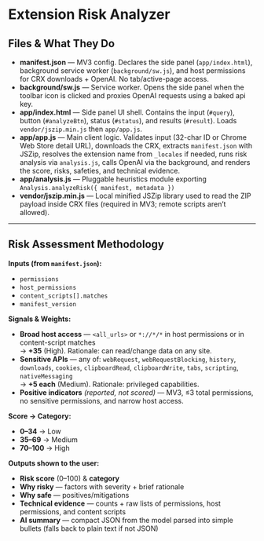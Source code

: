 # Extension Risk Analyzer

## Files & What They Do

- **manifest.json** — MV3 config. Declares the side panel (`app/index.html`), background service worker (`background/sw.js`), and host permissions for CRX downloads + OpenAI. No tab/active-page access.
- **background/sw.js** — Service worker. Opens the side panel when the toolbar icon is clicked and proxies OpenAI requests using a baked api key.
- **app/index.html** — Side panel UI shell. Contains the input (`#query`), button (`#analyzeBtn`), status (`#status`), and results (`#result`). Loads `vendor/jszip.min.js` then `app/app.js`.
- **app/app.js** — Main client logic. Validates input (32-char ID or Chrome Web Store detail URL), downloads the CRX, extracts `manifest.json` with JSZip, resolves the extension name from `_locales` if needed, runs risk analysis via `analysis.js`, calls OpenAI via the background, and renders the score, risks, safeties, and technical evidence.
- **app/analysis.js** — Pluggable heuristics module exporting `Analysis.analyzeRisk({ manifest, metadata })`
- **vendor/jszip.min.js** — Local minified JSZip library used to read the ZIP payload inside CRX files (required in MV3; remote scripts aren’t allowed).

---

## Risk Assessment Methodology

**Inputs (from `manifest.json`):**
- `permissions`
- `host_permissions`
- `content_scripts[].matches`
- `manifest_version`

**Signals & Weights:**
- **Broad host access** — `<all_urls>` or `*://*/*` in host permissions or in content-script matches  
  → **+35** (High). Rationale: can read/change data on any site.
- **Sensitive APIs** — any of: `webRequest`, `webRequestBlocking`, `history`, `downloads`, `cookies`, `clipboardRead`, `clipboardWrite`, `tabs`, `scripting`, `nativeMessaging`  
  → **+5 each** (Medium). Rationale: privileged capabilities.
- **Positive indicators** *(reported, not scored)* — MV3, ≤3 total permissions, no sensitive permissions, and narrow host access.

**Score → Category:**
- **0–34** → Low  
- **35–69** → Medium  
- **70–100** → High

**Outputs shown to the user:**
- **Risk score** (0–100) & **category**
- **Why risky** — factors with severity + brief rationale
- **Why safe** — positives/mitigations
- **Technical evidence** — counts + raw lists of permissions, host permissions, and content scripts
- **AI summary** — compact JSON from the model parsed into simple bullets (falls back to plain text if not JSON)


